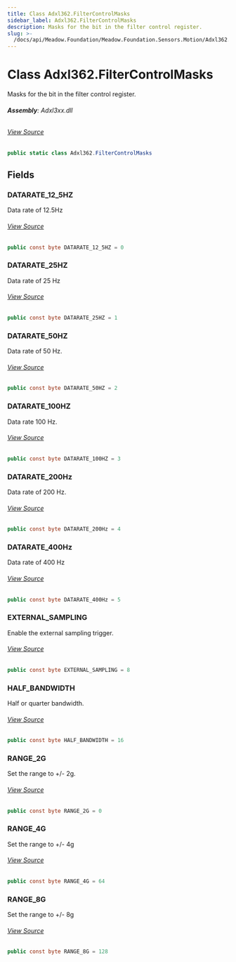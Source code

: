 ```yaml
---
title: Class Adxl362.FilterControlMasks
sidebar_label: Adxl362.FilterControlMasks
description: Masks for the bit in the filter control register.
slug: >-
  /docs/api/Meadow.Foundation/Meadow.Foundation.Sensors.Motion/Adxl362.FilterControlMasks
---
```

# Class Adxl362.FilterControlMasks
Masks for the bit in the filter control register.

###### **Assembly**: Adxl3xx.dll
###### [View Source](https://github.com/WildernessLabs/Meadow.Foundation.git/blob/develop/Source/Meadow.Foundation.Peripherals/Sensors.Motion.Adxl3xx/Driver/Drivers/Adxl362_Extras/Adxl362.FilterControlMasks.cs#L8)
```csharp title="Declaration"
public static class Adxl362.FilterControlMasks
```
## Fields
### DATARATE_12_5HZ
Data rate of 12.5Hz
###### [View Source](https://github.com/WildernessLabs/Meadow.Foundation.git/blob/develop/Source/Meadow.Foundation.Peripherals/Sensors.Motion.Adxl3xx/Driver/Drivers/Adxl362_Extras/Adxl362.FilterControlMasks.cs#L13)
```csharp title="Declaration"
public const byte DATARATE_12_5HZ = 0
```
### DATARATE_25HZ
Data rate of 25 Hz
###### [View Source](https://github.com/WildernessLabs/Meadow.Foundation.git/blob/develop/Source/Meadow.Foundation.Peripherals/Sensors.Motion.Adxl3xx/Driver/Drivers/Adxl362_Extras/Adxl362.FilterControlMasks.cs#L18)
```csharp title="Declaration"
public const byte DATARATE_25HZ = 1
```
### DATARATE_50HZ
Data rate of 50 Hz.
###### [View Source](https://github.com/WildernessLabs/Meadow.Foundation.git/blob/develop/Source/Meadow.Foundation.Peripherals/Sensors.Motion.Adxl3xx/Driver/Drivers/Adxl362_Extras/Adxl362.FilterControlMasks.cs#L23)
```csharp title="Declaration"
public const byte DATARATE_50HZ = 2
```
### DATARATE_100HZ
Data rate 100 Hz.
###### [View Source](https://github.com/WildernessLabs/Meadow.Foundation.git/blob/develop/Source/Meadow.Foundation.Peripherals/Sensors.Motion.Adxl3xx/Driver/Drivers/Adxl362_Extras/Adxl362.FilterControlMasks.cs#L28)
```csharp title="Declaration"
public const byte DATARATE_100HZ = 3
```
### DATARATE_200Hz
Data rate of 200 Hz.
###### [View Source](https://github.com/WildernessLabs/Meadow.Foundation.git/blob/develop/Source/Meadow.Foundation.Peripherals/Sensors.Motion.Adxl3xx/Driver/Drivers/Adxl362_Extras/Adxl362.FilterControlMasks.cs#L33)
```csharp title="Declaration"
public const byte DATARATE_200Hz = 4
```
### DATARATE_400Hz
Data rate of 400 Hz
###### [View Source](https://github.com/WildernessLabs/Meadow.Foundation.git/blob/develop/Source/Meadow.Foundation.Peripherals/Sensors.Motion.Adxl3xx/Driver/Drivers/Adxl362_Extras/Adxl362.FilterControlMasks.cs#L38)
```csharp title="Declaration"
public const byte DATARATE_400Hz = 5
```
### EXTERNAL_SAMPLING
Enable the external sampling trigger.
###### [View Source](https://github.com/WildernessLabs/Meadow.Foundation.git/blob/develop/Source/Meadow.Foundation.Peripherals/Sensors.Motion.Adxl3xx/Driver/Drivers/Adxl362_Extras/Adxl362.FilterControlMasks.cs#L46)
```csharp title="Declaration"
public const byte EXTERNAL_SAMPLING = 8
```
### HALF_BANDWIDTH
Half or quarter bandwidth.
###### [View Source](https://github.com/WildernessLabs/Meadow.Foundation.git/blob/develop/Source/Meadow.Foundation.Peripherals/Sensors.Motion.Adxl3xx/Driver/Drivers/Adxl362_Extras/Adxl362.FilterControlMasks.cs#L55)
```csharp title="Declaration"
public const byte HALF_BANDWIDTH = 16
```
### RANGE_2G
Set the range to +/- 2g.
###### [View Source](https://github.com/WildernessLabs/Meadow.Foundation.git/blob/develop/Source/Meadow.Foundation.Peripherals/Sensors.Motion.Adxl3xx/Driver/Drivers/Adxl362_Extras/Adxl362.FilterControlMasks.cs#L60)
```csharp title="Declaration"
public const byte RANGE_2G = 0
```
### RANGE_4G
Set the range to +/- 4g
###### [View Source](https://github.com/WildernessLabs/Meadow.Foundation.git/blob/develop/Source/Meadow.Foundation.Peripherals/Sensors.Motion.Adxl3xx/Driver/Drivers/Adxl362_Extras/Adxl362.FilterControlMasks.cs#L65)
```csharp title="Declaration"
public const byte RANGE_4G = 64
```
### RANGE_8G
Set the range to +/- 8g
###### [View Source](https://github.com/WildernessLabs/Meadow.Foundation.git/blob/develop/Source/Meadow.Foundation.Peripherals/Sensors.Motion.Adxl3xx/Driver/Drivers/Adxl362_Extras/Adxl362.FilterControlMasks.cs#L70)
```csharp title="Declaration"
public const byte RANGE_8G = 128
```
